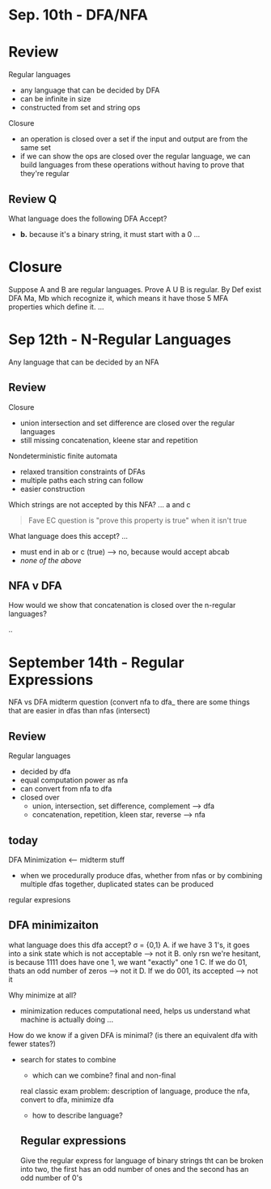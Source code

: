 # Sep. 10th - DFA/NFA

# Review
Regular languages
- any language that can be decided by DFA
- can be infinite in size
- constructed from set and string ops

Closure 
- an operation is closed over a set if the input and output are from the same set
- if we can show the ops are closed over the regular language, we can build languages from these operations without having to prove that they're regular

## Review Q
What language does the following DFA Accept?
- **b.**
because it's a binary string, it must start with a 0
...

# Closure
Suppose A and B are regular languages. Prove A U B is regular.
By Def exist DFA Ma, Mb which recognize it, which means it have those 5 MFA properties which define it.
...

# Sep 12th - N-Regular Languages
Any language that can be decided by an NFA

## Review
Closure
- union intersection and set difference are closed over the regular languages
- still missing concatenation, kleene star and repetition

Nondeterministic finite automata
- relaxed transition constraints of DFAs
- multiple paths each string can follow
- easier construction

Which strings are not accepted by this NFA? ...
a and c

> Fave EC question is "prove this property is true" when it isn't true

What language does this accept? ...
- must end in ab or c (true) --> no, because would accept abcab 
- *none of the above* 

## NFA v DFA
How would we show that concatenation is closed over the n-regular languages?

..

# September 14th - Regular Expressions
NFA vs DFA midterm question (convert nfa to dfa_
there are some things that are easier in dfas than nfas (intersect)

## Review 
Regular languages
- decided by dfa
- equal computation power as nfa
- can convert from nfa to dfa
- closed over
  - union, intersection, set difference, complement --> dfa
  - concatenation, repetition, kleen star, reverse --> nfa

## today
DFA Minimization <-- midterm stuff
- when we procedurally produce dfas, whether from nfas or by combining multiple dfas together, duplicated states can be produced

regular expresions

## DFA minimizaiton
what language does this dfa accept? &sigma; = {0,1}
A. if we have 3 1's, it goes into a sink state which is not acceptable --> not it
B. only rsn we're hesitant, is because 1111 does have one 1, we want "exactly" one 1
C. If we do 01, thats an odd number of zeros --> not it
D. If we do 001, its accepted --> not it

Why minimize at all?
- minimization reduces computational need, helps us understand what machine is actually doing
...

How do we know if a given DFA is minimal? (is there an equivalent dfa with fewer states?)
- search for states to combine
  - which can we combine? final and non-final
  
  real classic exam problem: description of language, produce the nfa, convert to dfa, minimize dfa
  - how to describe language?
  
  ## Regular expressions
  Give the regular express for language of binary strings tht can be broken into two, the first has an odd number of ones and the second has an odd number of 0's
  
  
